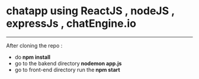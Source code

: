 # chatapp using ReactJS , nodeJS , expressJs , chatEngine.io
<hr>

After cloning the repo :
<ul>
  
<li> do<b> npm install </b></li> 
  <li> go to the bakend directory<b> nodemon app.js</b> </li>
  <li> go to front-end directory run the<b> npm start</b></li>
</ul>




